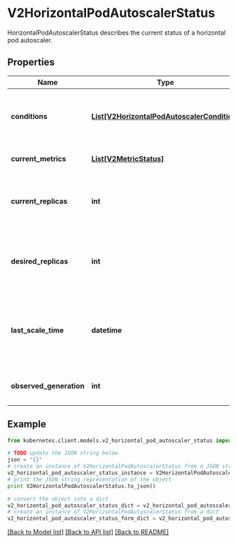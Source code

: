# V2HorizontalPodAutoscalerStatus

HorizontalPodAutoscalerStatus describes the current status of a horizontal pod autoscaler.

## Properties
Name | Type | Description | Notes
------------ | ------------- | ------------- | -------------
**conditions** | [**List[V2HorizontalPodAutoscalerCondition]**](V2HorizontalPodAutoscalerCondition.md) | conditions is the set of conditions required for this autoscaler to scale its target, and indicates whether or not those conditions are met. | [optional] 
**current_metrics** | [**List[V2MetricStatus]**](V2MetricStatus.md) | currentMetrics is the last read state of the metrics used by this autoscaler. | [optional] 
**current_replicas** | **int** | currentReplicas is current number of replicas of pods managed by this autoscaler, as last seen by the autoscaler. | [optional] 
**desired_replicas** | **int** | desiredReplicas is the desired number of replicas of pods managed by this autoscaler, as last calculated by the autoscaler. | 
**last_scale_time** | **datetime** | lastScaleTime is the last time the HorizontalPodAutoscaler scaled the number of pods, used by the autoscaler to control how often the number of pods is changed. | [optional] 
**observed_generation** | **int** | observedGeneration is the most recent generation observed by this autoscaler. | [optional] 

## Example

```python
from kubernetes.client.models.v2_horizontal_pod_autoscaler_status import V2HorizontalPodAutoscalerStatus

# TODO update the JSON string below
json = "{}"
# create an instance of V2HorizontalPodAutoscalerStatus from a JSON string
v2_horizontal_pod_autoscaler_status_instance = V2HorizontalPodAutoscalerStatus.from_json(json)
# print the JSON string representation of the object
print V2HorizontalPodAutoscalerStatus.to_json()

# convert the object into a dict
v2_horizontal_pod_autoscaler_status_dict = v2_horizontal_pod_autoscaler_status_instance.to_dict()
# create an instance of V2HorizontalPodAutoscalerStatus from a dict
v2_horizontal_pod_autoscaler_status_form_dict = v2_horizontal_pod_autoscaler_status.from_dict(v2_horizontal_pod_autoscaler_status_dict)
```
[[Back to Model list]](../README.md#documentation-for-models) [[Back to API list]](../README.md#documentation-for-api-endpoints) [[Back to README]](../README.md)


